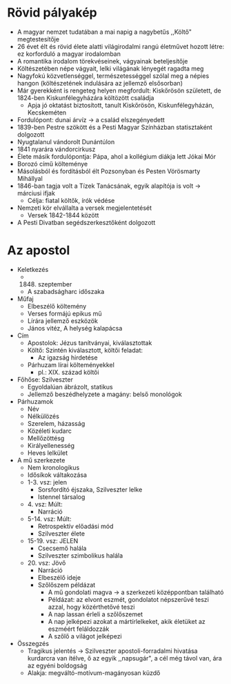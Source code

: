 # Rövid pályakép

- A magyar nemzet tudatában a mai napig a nagybetűs ,,Költő" megtestesítője
- 26 évet élt és rövid élete alatti világirodalmi rangú életművet hozott létre: ez korforduló a magyar irodalomban
- A romantika irodalom törekvéseinek, vágyainak beteljesítője
- Költészetében népe vágyait, lelki világának lényegét ragadta meg
- Nagyfokú közvetlenséggel, természetességgel szólal meg a népies hangon (költészetének indulására az jellemző elsősorban)
- Már gyerekként is rengeteg helyen megfordult: Kiskőrösön született, de 1824-ben Kiskunfélegyházára költözött családja
	- Apja jó oktatást biztosított, tanult Kiskőrösön, Kiskunfélegyházán, Kecskeméten
- Fordulópont: dunai árvíz -> a család elszegényedett
- 1839-ben Pestre szökött és a Pesti Magyar Színházban statisztaként dolgozott
- Nyugtalanul vándorolt Dunántúlon
- 1841 nyarára vándorcirkusz
- Élete másik fordulópontja: Pápa, ahol a kollégium diákja lett Jókai Mór
- Borozó című költeménye
- Másolásból és fordításból élt Pozsonyban és Pesten Vörösmarty Mihállyal
- 1846-ban tagja volt a Tízek Tanácsának, egyik alapítója is volt -> márciusi ifjak
	- Célja: fiatal költők, írók védése
- Nemzeti kör elvállalta a versek megjelentetését
	- Versek 1842-1844 között
- A Pesti Divatban segédszerkesztőként dolgozott

# Az apostol

- Keletkezés
	- 1848. szeptember
	- A szabadságharc időszaka
- Műfaj
	- Elbeszélő költemény
	- Verses formájú epikus mű
	- Lírára jellemző eszközök
	- János vitéz, A helység kalapácsa
- Cím
	- Apostolok: Jézus tanítványai, kiválasztottak
	- Költő: Szintén kiválasztott, költői feladat:
		- Az igazság hirdetése
	- Párhuzam lírai költeményekkel
		- pl.: XIX. század költői
- Főhőse: Szilveszter
	- Egyoldalúan ábrázolt, statikus
	- Jellemző beszédhelyzete a magány: belső monológok
- Párhuzamok
	- Név
	- Nélkülözés
	- Szerelem, házasság
	- Közéleti kudarc
	- Mellőzöttésg
	- Királyellenesség
	- Heves lelkület
- A mű szerkezete
	- Nem kronologikus
	- Idősíkok váltakozása
	- 1-3. vsz: jelen
		- Sorsfordító éjszaka, Szilveszter lelke
		- Istennel társalog
	- 4\. vsz: Múlt:
		- Narráció
	- 5-14. vsz: Múlt:
		- Retrospektív előadási mód
		- Szilveszter élete
	- 15-19. vsz: JELEN
		- Csecsemő halála
		- Szilveszter szimbolikus halála
	- 20\. vsz: Jövő
		- Narráció
		- Elbeszélő ideje
		- Szőlőszem példázat
			- A mű gondolati magva -> a szerkezeti középpontban található
			- Példázat: az elvont eszmét, gondolatot népszerűvé teszi azzal, hogy közérthetővé teszi
			- A nap lassan érleli a szőlőszemet
			- A nap jelképezi azokat a mártírlelkeket, akik életüket az eszméért feláldozzák
			- A szőlő a világot jelképezi
- Összegzés
	- Tragikus jelentés -> Szilveszter apostoli-forradalmi hivatása kurdarcra van ítélve, ő az egyik ,,napsugár", a cél még távol van, ára az egyéni boldogság
	- Alakja: megváltó-motívum-magányosan küzdő
